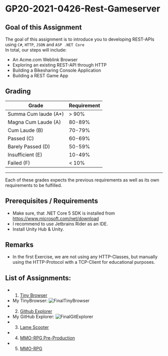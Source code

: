 # GP20-2021-0426-Rest-Gameserver

## Goal of this Assignment
The goal of this assignment is to introduce you to developing REST-APIs using `C#`, `HTTP`, `JSON` and `ASP .NET Core`\
In total, our steps will include:
- An Acme.com Weblink Browser
- Exploring an existing REST-API through HTTP
- Building a Bikesharing Console Application
- Building a REST Game App

## Grading
|Grade  |  Requirement |
|-------|:-------------|
|Summa Cum laude (A*)| > 90%|
| Magna Cum Laude (A)| 80-89%|
|Cum Laude (B)| 70-79%|
|Passed (C)| 60-69%|
|Barely Passed (D)| 50-59% |
|Insufficient (E)| 10-49% |
|Failed (F)| < 10% |
-------------------------------
Each of these grades expects the previous requirements as well as its own requirements to be fulfilled.


## Prerequisites / Requirements
- Make sure, that .NET Core 5 SDK is installed from https://www.microsoft.com/net/download
- I recommend to use Jetbrains Rider as an IDE.
- Install Unity Hub & Unity.

## Remarks
- In the first Exercise, we are not using any HTTP-Classes, but manually using the HTTP-Protocol with a TCP-Client for educational purposes.

## List of Assignments:
- 1. [Tiny Browser](assignments/assignment1.md)
- My TinyBrowser:
![FinalTinyBrowser](https://user-images.githubusercontent.com/69099899/118999508-9fa5ca00-b98a-11eb-8c10-d3909b64077b.gif)
- 2. [Github Explorer](assignments/assignment2.md)
- My GitHub Explorer:
![FinalGitExplorer](https://user-images.githubusercontent.com/69099899/118999599-b1876d00-b98a-11eb-80a2-4124f464f675.gif)
- 3. [Lame Scooter](assignments/assignment3.md)
- 4. [MMO-RPG Pre-Production](assignments/assignment4-preproduction.md)
- 5. [MMO-RPG](assignments/assignment4.md)
